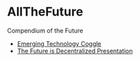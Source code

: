 # AllTheFuture
Compendium of the Future

- [Emerging Technology Coggle](https://coggle.it/diagram/WVZpygKICwABW3B1/t/emerging-tech)
- [The Future is Decentralized Presentation](https://prezi.com/view/0c1y3Im2sDRQBKj9rkBc/)
